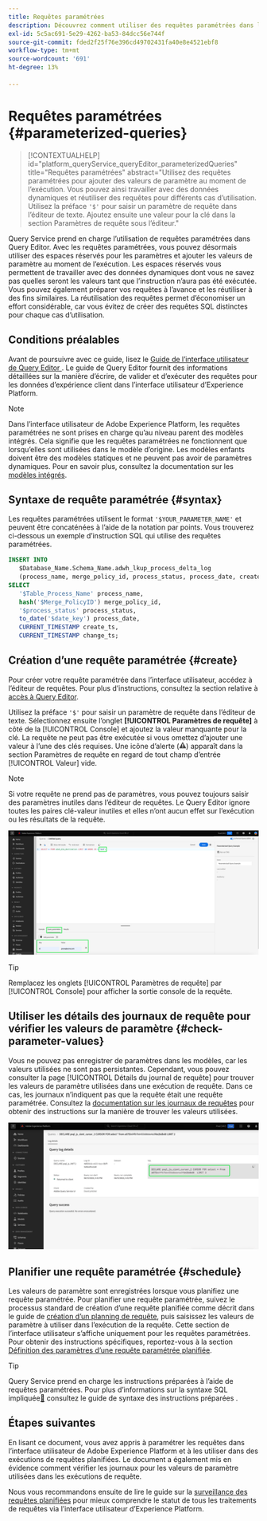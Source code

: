 ```yaml
---
title: Requêtes paramétrées
description: Découvrez comment utiliser des requêtes paramétrées dans l’interface utilisateur de Adobe Experience Platform.
exl-id: 5c5ac691-5e29-4262-ba53-84dcc56e744f
source-git-commit: fded2f25f76e396cd49702431fa40e8e4521ebf8
workflow-type: tm+mt
source-wordcount: '691'
ht-degree: 13%

---
```


# Requêtes paramétrées {#parameterized-queries}

>[!CONTEXTUALHELP]
>id="platform_queryService_queryEditor_parameterizedQueries"
>title="Requêtes paramétrées"
>abstract="Utilisez des requêtes paramétrées pour ajouter des valeurs de paramètre au moment de l’exécution. Vous pouvez ainsi travailler avec des données dynamiques et réutiliser des requêtes pour différents cas d’utilisation. Utilisez la préface `'$'` pour saisir un paramètre de requête dans l’éditeur de texte. Ajoutez ensuite une valeur pour la clé dans la section Paramètres de requête sous l’éditeur."

Query Service prend en charge l’utilisation de requêtes paramétrées dans Query Editor. Avec les requêtes paramétrées, vous pouvez désormais utiliser des espaces réservés pour les paramètres et ajouter les valeurs de paramètre au moment de l’exécution. Les espaces réservés vous permettent de travailler avec des données dynamiques dont vous ne savez pas quelles seront les valeurs tant que l’instruction n’aura pas été exécutée. Vous pouvez également préparer vos requêtes à l’avance et les réutiliser à des fins similaires. La réutilisation des requêtes permet d’économiser un effort considérable, car vous évitez de créer des requêtes SQL distinctes pour chaque cas d’utilisation.

## Conditions préalables

Avant de poursuivre avec ce guide, lisez le [ Guide de l’interface utilisateur de Query Editor ](./user-guide.md). Le guide de Query Editor fournit des informations détaillées sur la manière d’écrire, de valider et d’exécuter des requêtes pour les données d’expérience client dans l’interface utilisateur d’Experience Platform.

>[!NOTE]
>
>Dans l’interface utilisateur de Adobe Experience Platform, les requêtes paramétrées ne sont prises en charge qu’au niveau parent des modèles intégrés. Cela signifie que les requêtes paramétrées ne fonctionnent que lorsqu’elles sont utilisées dans le modèle d’origine. Les modèles enfants doivent être des modèles statiques et ne peuvent pas avoir de paramètres dynamiques. Pour en savoir plus, consultez la documentation sur les [modèles intégrés](../key-concepts/inline-templates.md).

## Syntaxe de requête paramétrée {#syntax}

Les requêtes paramétrées utilisent le format `'$YOUR_PARAMETER_NAME'` et peuvent être concaténées à l’aide de la notation par points. Vous trouverez ci-dessous un exemple d’instruction SQL qui utilise des requêtes paramétrées.

```sql
INSERT INTO
   $Database_Name.Schema_Name.adwh_lkup_process_delta_log
   (process_name, merge_policy_id, process_status, process_date, create_ts, change_ts)
SELECT
   '$Table_Process_Name' process_name,
   hash('$Merge_PolicyID') merge_policy_id,
   '$process_status' process_status,
   to_date('$date_key') process_date,
   CURRENT_TIMESTAMP create_ts,
   CURRENT_TIMESTAMP change_ts;
```

## Création d’une requête paramétrée {#create}

Pour créer votre requête paramétrée dans l’interface utilisateur, accédez à l’éditeur de requêtes. Pour plus d’instructions, consultez la section relative à [accès à Query Editor](./user-guide.md#accessing-query-editor).

Utilisez la préface `'$'` pour saisir un paramètre de requête dans l’éditeur de texte. Sélectionnez ensuite l’onglet **[!UICONTROL Paramètres de requête]** à côté de la [!UICONTROL Console] et ajoutez la valeur manquante pour la clé. La requête ne peut pas être exécutée si vous omettez d’ajouter une valeur à l’une des clés requises. Une icône d’alerte (![une icône d’alerte.](/help/images/icons/alert.png)) apparaît dans la section Paramètres de requête en regard de tout champ d’entrée [!UICONTROL Valeur] vide.

>[!NOTE]
>
>Si votre requête ne prend pas de paramètres, vous pouvez toujours saisir des paramètres inutiles dans l’éditeur de requêtes. Le Query Editor ignore toutes les paires clé-valeur inutiles et elles n’ont aucun effet sur l’exécution ou les résultats de la requête.

![Query Editor avec une requête paramétrée et la section Paramètres de requête mise en surbrillance.](../images/ui/parameterized-queries/parameterized-query.png)

>[!TIP]
>
>Remplacez les onglets [!UICONTROL Paramètres de requête] par [!UICONTROL Console] pour afficher la sortie console de la requête.

## Utiliser les détails des journaux de requête pour vérifier les valeurs de paramètre {#check-parameter-values}

Vous ne pouvez pas enregistrer de paramètres dans les modèles, car les valeurs utilisées ne sont pas persistantes. Cependant, vous pouvez consulter la page [!UICONTROL Détails du journal de requête] pour trouver les valeurs de paramètre utilisées dans une exécution de requête. Dans ce cas, les journaux n’indiquent pas que la requête était une requête paramétrée. Consultez la [documentation sur les journaux de requêtes](./query-logs.md) pour obtenir des instructions sur la manière de trouver les valeurs utilisées.

![La vue des logs de requête avec le SQL d’une requête paramétrée mise en surbrillance dans la section détails.](../images/ui/parameterized-queries/parameterized-query-logs.png)

<!-- improve screenshot above ^ I am waiting for a scheduled run to complete -->

## Planifier une requête paramétrée {#schedule}

Les valeurs de paramètre sont enregistrées lorsque vous planifiez une requête paramétrée. Pour planifier une requête paramétrée, suivez le processus standard de création d’une requête planifiée comme décrit dans le guide de [création d’un planning de requête](./query-schedules.md#create-schedule), puis saisissez les valeurs de paramètre à utiliser dans l’exécution de la requête. Cette section de l’interface utilisateur s’affiche uniquement pour les requêtes paramétrées. Pour obtenir des instructions spécifiques, reportez-vous à la section [Définition des paramètres d’une requête paramétrée planifiée](./query-schedules.md#set-parameters).

>[!TIP]
>
>Query Service prend en charge les instructions préparées à l’aide de requêtes paramétrées. Pour plus d’informations sur la syntaxe SQL impliquée[&#128279;](../sql/prepared-statements.md) consultez le  guide de syntaxe des instructions préparées .

## Étapes suivantes

En lisant ce document, vous avez appris à paramétrer les requêtes dans l’interface utilisateur de Adobe Experience Platform et à les utiliser dans des exécutions de requêtes planifiées. Le document a également mis en évidence comment vérifier les journaux pour les valeurs de paramètre utilisées dans les exécutions de requête.

Nous vous recommandons ensuite de lire le guide sur la [surveillance des requêtes planifiées](./monitor-queries.md) pour mieux comprendre le statut de tous les traitements de requêtes via l’interface utilisateur d’Experience Platform.
